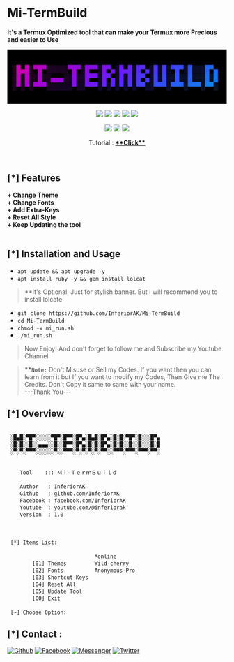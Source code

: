 # Mi-TermBuild
<b>It's a Termux Optimized tool that can make your Termux more Precious and easier to Use</b>

<img align="center" src="assets/banner.JPG">

<p align="center">
  <img src="https://img.shields.io/badge/Version-1.0-green?style=for-the-badge">
  <img src="https://img.shields.io/github/license/InferiorAK/Mi-TermBuild?style=for-the-badge">
  <img src="https://img.shields.io/github/stars/InferiorAK/Mi-TermBuild?style=for-the-badge">
  <img src="https://img.shields.io/github/issues/InferiorAK/Mi-TermBuild?color=red&style=for-the-badge">
  <img src="https://img.shields.io/github/forks/InferiorAK/Mi-TermBuild?color=teal&style=for-the-badge">
</p>
<p align="center">
  <img src="https://img.shields.io/badge/Author-InferiorAK-blue?style=flat-square">
  <img src="https://img.shields.io/badge/Written%20In-Bash-yellowgreen?style=flat-square">
  <img src="https://hits.seeyoufarm.com/api/count/incr/badge.svg?url=https%3A%2F%2Fgithub.com%2FInferiorAK%2FMi-TermBuild&title=Visitors&edge_flat=false"/></a>
</p>
<p align=center>Tutorial : <a href="https://youtu.be/fCLCT1qx9mc" target=_blank><b>**Click**</b></a><p>

<br>

## [*] Features
<b>
+ Change Theme<br>
+ Change Fonts<br>
+ Add Extra-Keys<br>
+ Reset All Style<br>
+ Keep Updating the tool<br>
</b>
<br>

## [*] Installation and Usage
* `apt update && apt upgrade -y`
* `apt install ruby -y && gem install lolcat`
> **It's Optional. Just for stylish banner. But I will recommend you to install lolcate
* `git clone https://github.com/InferiorAK/Mi-TermBuild`
* `cd Mi-TermBuild`
* `chmod +x mi_run.sh`
* `./mi_run.sh`
> Now Enjoy! And don't forget to follow me and Subscribe my Youtube Channel

> <b>**`Note:`</b> Don't Misuse or Sell my Codes. If you want then you can learn from it but If you want to modify my Codes, Then Give me The Credits. Don't Copy it same to same with your name. <br>---Thank You---

## [*] Overview
```

 ░█▄█░▀█▀░░░░░▀█▀░█▀▀░█▀▄░█▄█░█▀▄░█░█░▀█▀░█░░░█▀▄
 ░█░█░░█░░▄▄▄░░█░░█▀▀░█▀▄░█░█░█▀▄░█░█░░█░░█░░░█░█
 ░▀░▀░▀▀▀░░░░░░▀░░▀▀▀░▀░▀░▀░▀░▀▀░░▀▀▀░▀▀▀░▀▀▀░▀▀░


    Tool    ::: Ｍｉ-ＴｅｒｍＢｕｉｌｄ

    Author   : InferiorAK
    Github   : github.com/InferiorAK
    Facebook : facebook.com/InferiorAK
    Youtube  : youtube.com/@inferiorak
    Version  : 1.0



 [*] Items List:

                            *online
        [01] Themes         Wild-cherry
        [02] Fonts          Anonymous-Pro        
        [03] Shortcut-Keys  
        [04] Reset All
        [05] Update Tool
        [00] Exit

 [~] Choose Option: 

```

## [*] Contact :
[![Github](https://img.shields.io/badge/Github-InferiorAK-orange?style=for-the-badge&logo=github)](https://github.com/InferiorAK)
[![Facebook](https://img.shields.io/badge/Facebook-InferiorAK-red?style=for-the-badge&logo=facebook)](https://www.facebook.com/InferiorAK)
[![Messenger](https://img.shields.io/badge/Chat-Messenger-blue?style=for-the-badge&logo=messenger)](https://m.me/InferiorAK)
[![Twitter](https://img.shields.io/badge/Twitter-InferiorAK-skyblue?style=for-the-badge&logo=twitter)](https://www.twitter.com/InferiorAK)

